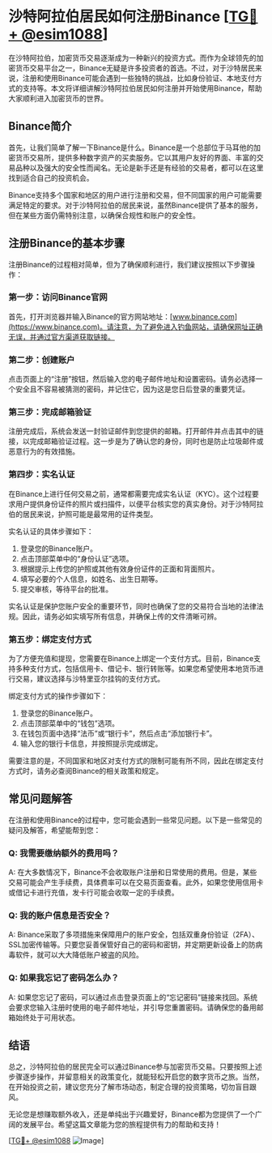 # 沙特阿拉伯居民如何注册Binance [[TG💪+ @esim1088](https://t.me/s/esim1088)]

在沙特阿拉伯，加密货币交易逐渐成为一种新兴的投资方式。而作为全球领先的加密货币交易平台之一，Binance无疑是许多投资者的首选。不过，对于沙特居民来说，注册和使用Binance可能会遇到一些独特的挑战，比如身份验证、本地支付方式的支持等。本文将详细讲解沙特阿拉伯居民如何注册并开始使用Binance，帮助大家顺利进入加密货币的世界。

## Binance简介

首先，让我们简单了解一下Binance是什么。Binance是一个总部位于马耳他的加密货币交易所，提供多种数字资产的买卖服务。它以其用户友好的界面、丰富的交易品种以及强大的安全性而闻名。无论是新手还是有经验的交易者，都可以在这里找到适合自己的投资机会。

Binance支持多个国家和地区的用户进行注册和交易，但不同国家的用户可能需要满足特定的要求。对于沙特阿拉伯的居民来说，虽然Binance提供了基本的服务，但在某些方面仍需特别注意，以确保合规性和账户的安全性。

## 注册Binance的基本步骤

注册Binance的过程相对简单，但为了确保顺利进行，我们建议按照以下步骤操作：

### 第一步：访问Binance官网

首先，打开浏览器并输入Binance的官方网站地址：[www.binance.com](https://www.binance.com)。请注意，为了避免进入钓鱼网站，请确保网址正确无误，并通过官方渠道获取链接。

### 第二步：创建账户

点击页面上的“注册”按钮，然后输入您的电子邮件地址和设置密码。请务必选择一个安全且不容易被猜测的密码，并记住它，因为这是您日后登录的重要凭证。

### 第三步：完成邮箱验证

注册完成后，系统会发送一封验证邮件到您提供的邮箱。打开邮件并点击其中的链接，以完成邮箱验证过程。这一步是为了确认您的身份，同时也是防止垃圾邮件或恶意行为的有效措施。

### 第四步：实名认证

在Binance上进行任何交易之前，通常都需要完成实名认证（KYC）。这个过程要求用户提供身份证件的照片或扫描件，以便平台核实您的真实身份。对于沙特阿拉伯的居民来说，护照可能是最常用的证件类型。

实名认证的具体步骤如下：
1. 登录您的Binance账户。
2. 点击顶部菜单中的“身份认证”选项。
3. 根据提示上传您的护照或其他有效身份证件的正面和背面照片。
4. 填写必要的个人信息，如姓名、出生日期等。
5. 提交审核，等待平台的批准。

实名认证是保护您账户安全的重要环节，同时也确保了您的交易符合当地的法律法规。因此，请务必如实填写所有信息，并确保上传的文件清晰可辨。

### 第五步：绑定支付方式

为了方便充值和提现，您需要在Binance上绑定一个支付方式。目前，Binance支持多种支付方式，包括信用卡、借记卡、银行转账等。如果您希望使用本地货币进行交易，建议选择与沙特里亚尔挂钩的支付方式。

绑定支付方式的操作步骤如下：
1. 登录您的Binance账户。
2. 点击顶部菜单中的“钱包”选项。
3. 在钱包页面中选择“法币”或“银行卡”，然后点击“添加银行卡”。
4. 输入您的银行卡信息，并按照提示完成绑定。

需要注意的是，不同国家和地区对支付方式的限制可能有所不同，因此在绑定支付方式时，请务必查阅Binance的相关政策和规定。

## 常见问题解答

在注册和使用Binance的过程中，您可能会遇到一些常见问题。以下是一些常见的疑问及解答，希望能帮到您：

### Q: 我需要缴纳额外的费用吗？
A: 在大多数情况下，Binance不会收取账户注册和日常使用的费用。但是，某些交易可能会产生手续费，具体费率可以在交易页面查看。此外，如果您使用信用卡或借记卡进行充值，发卡行可能会收取一定的手续费。

### Q: 我的账户信息是否安全？
A: Binance采取了多项措施来保障用户的账户安全，包括双重身份验证（2FA）、SSL加密传输等。只要您妥善保管好自己的密码和密钥，并定期更新设备上的防病毒软件，就可以大大降低账户被盗的风险。

### Q: 如果我忘记了密码怎么办？
A: 如果您忘记了密码，可以通过点击登录页面上的“忘记密码”链接来找回。系统会要求您输入注册时使用的电子邮件地址，并引导您重置密码。请确保您的备用邮箱始终处于可用状态。

## 结语

总之，沙特阿拉伯的居民完全可以通过Binance参与加密货币交易。只要按照上述步骤逐步操作，并留意相关的政策变化，就能轻松开启您的数字货币之旅。当然，在开始投资之前，建议您充分了解市场动态，制定合理的投资策略，切勿盲目跟风。

无论您是想赚取额外收入，还是单纯出于兴趣爱好，Binance都为您提供了一个广阔的发展平台。希望这篇文章能为您的旅程提供有力的帮助和支持！

[[TG💪+ @esim1088](https://t.me/s/esim1088) ![Image](https://i.postimg.cc/4NQfJmqS/Snipaste-2025-05-13-00-14-12.png)]